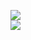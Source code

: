 [![](https://img.shields.io/badge/Made%20With-Github%20Spray-lightgrey.svg?style=for-the-badge&logo=github)](https://github.com/Annihil/github-spray#31244)  
[![](https://i.imgur.com/2DrTn0Z.gif)](https://github.com/Annihil/github-spray)